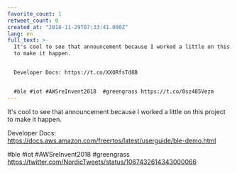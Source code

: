 ```yaml
---
favorite_count: 1
retweet_count: 0
created_at: "2018-11-29T07:33:41.000Z"
lang: en
full_text: >-
  It's cool to see that announcement because I worked a little on this project
  to make it happen.


  Developer Docs: https://t.co/XXORfsTd8B


  #ble #iot #AWSreInvent2018  #greengrass https://t.co/0sz485Vezm
---
```


It's cool to see that announcement because I worked a little on this project to
make it happen.

Developer Docs:
<https://docs.aws.amazon.com/freertos/latest/userguide/ble-demo.html>

#ble #iot #AWSreInvent2018 #greengrass
<https://twitter.com/NordicTweets/status/1067432614343000066>
